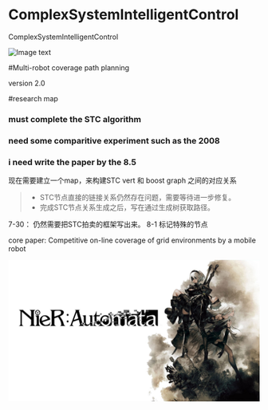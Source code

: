 # ComplexSystemIntelligentControl
ComplexSystemIntelligentControl


![Image text](https://raw.githubusercontent.com/Tesla2fox/ComplexSystemIntelligentControl/master/png/FITEE.png)



#Multi-robot coverage path planning 

version 2.0




#research map 

### must complete the STC algorithm ###
### need some comparitive experiment such as the 2008 ###
### i need write the paper by the 8.5 ###

现在需要建立一个map，来构建STC vert 和 boost graph 之间的对应关系

>- STC节点直接的链接关系仍然存在问题，需要等待进一步修复。
>- 完成STC节点关系生成之后，写在通过生成树获取路径。


7-30：
仍然需要把STC拍卖的框架写出来。
8-1
标记特殊的节点


core paper:
Competitive on-line coverage of grid environments
by a mobile robot

![Image text](https://raw.githubusercontent.com/Tesla2fox/ComplexSystemIntelligentControl/master/png/0-0.jpg)